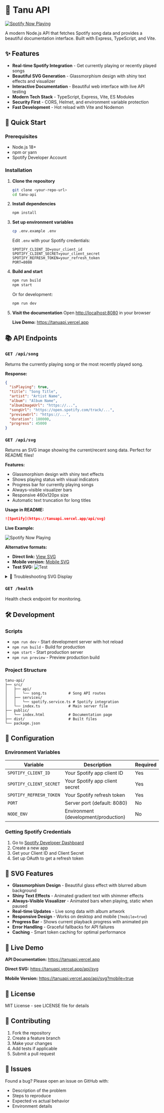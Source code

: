 # 🎵 Tanu API

[![Spotify Now Playing](https://tanuapi.vercel.app/api/svg?v=1)](https://tanuapi.vercel.app)

A modern Node.js API that fetches Spotify song data and provides a beautiful documentation interface. Built with Express, TypeScript, and Vite.

## ✨ Features

- **Real-time Spotify Integration** - Get currently playing or recently played songs
- **Beautiful SVG Generation** - Glassmorphism design with shiny text effects and visualizer
- **Interactive Documentation** - Beautiful web interface with live API testing
- **Modern Tech Stack** - TypeScript, Express, Vite, ES Modules
- **Security First** - CORS, Helmet, and environment variable protection
- **Fast Development** - Hot reload with Vite and Nodemon

## 🚀 Quick Start

### Prerequisites

- Node.js 18+
- npm or yarn
- Spotify Developer Account

### Installation

1. **Clone the repository**

   ```bash
   git clone <your-repo-url>
   cd tanu-api
   ```

2. **Install dependencies**

   ```bash
   npm install
   ```

3. **Set up environment variables**

   ```bash
   cp .env.example .env
   ```

   Edit `.env` with your Spotify credentials:

   ```env
   SPOTIFY_CLIENT_ID=your_client_id
   SPOTIFY_CLIENT_SECRET=your_client_secret
   SPOTIFY_REFRESH_TOKEN=your_refresh_token
   PORT=8080
   ```

4. **Build and start**

   ```bash
   npm run build
   npm start
   ```

   Or for development:

   ```bash
   npm run dev
   ```

5. **Visit the documentation**
   Open <http://localhost:8080> in your browser
   
   **Live Demo:** <https://tanuapi.vercel.app>

## 📚 API Endpoints

### `GET /api/song`

Returns the currently playing song or the most recently played song.

**Response:**

```json
{
  "isPlaying": true,
  "title": "Song Title",
  "artist": "Artist Name",
  "album": "Album Name",
  "albumImageUrl": "https://...",
  "songUrl": "https://open.spotify.com/track/...",
  "previewUrl": "https://...",
  "duration": 180000,
  "progress": 45000
}
```

### `GET /api/svg`

Returns an SVG image showing the current/recent song data. Perfect for README files!

**Features:**

- Glassmorphism design with shiny text effects
- Shows playing status with visual indicators  
- Progress bar for currently playing songs
- Always-visible visualizer bars
- Responsive 460x120px size
- Automatic text truncation for long titles

**Usage in README:**

```markdown
![Spotify](https://tanuapi.vercel.app/api/svg)
```

**Live Example:**

![Spotify Now Playing](https://tanuapi.vercel.app/api/svg?v=1)

**Alternative formats:**
- **Direct link:** [View SVG](https://tanuapi.vercel.app/api/svg)
- **Mobile version:** [Mobile SVG](https://tanuapi.vercel.app/api/svg?mobile=true)
- **Test SVG:** ![Test](https://tanuapi.vercel.app/api/test-svg)

<details>
<summary>🔧 Troubleshooting SVG Display</summary>

If the SVG doesn't display above, try:

1. **Direct URL:** https://tanuapi.vercel.app/api/svg
2. **Check if API is running:** https://tanuapi.vercel.app/health
3. **View JSON data:** https://tanuapi.vercel.app/api/song

The SVG might not display if:
- Spotify API credentials are not configured
- No recent Spotify activity
- GitHub is caching the image

</details>

### `GET /health`

Health check endpoint for monitoring.

## 🛠️ Development

### Scripts

- `npm run dev` - Start development server with hot reload
- `npm run build` - Build for production
- `npm start` - Start production server
- `npm run preview` - Preview production build

### Project Structure

```
tanu-api/
├── src/
│   ├── api/
│   │   └── song.ts          # Song API routes
│   ├── services/
│   │   └── spotify.service.ts # Spotify integration
│   └── index.ts             # Main server file
├── public/
│   └── index.html           # Documentation page
├── dist/                    # Built files
└── package.json
```

## 🔧 Configuration

### Environment Variables

| Variable | Description | Required |
|----------|-------------|----------|
| `SPOTIFY_CLIENT_ID` | Your Spotify app client ID | Yes |
| `SPOTIFY_CLIENT_SECRET` | Your Spotify app client secret | Yes |
| `SPOTIFY_REFRESH_TOKEN` | Your Spotify refresh token | Yes |
| `PORT` | Server port (default: 8080) | No |
| `NODE_ENV` | Environment (development/production) | No |

### Getting Spotify Credentials

1. Go to [Spotify Developer Dashboard](https://developer.spotify.com/dashboard)
2. Create a new app
3. Get your Client ID and Client Secret
4. Set up OAuth to get a refresh token

## 🎨 SVG Features

- **Glassmorphism Design** - Beautiful glass effect with blurred album background
- **Shiny Text Effects** - Animated gradient text with shimmer effects
- **Always-Visible Visualizer** - Animated bars when playing, static when paused
- **Real-time Updates** - Live song data with album artwork
- **Responsive Design** - Works on desktop and mobile (`?mobile=true`)
- **Progress Bar** - Shows current playback progress with animated pin
- **Error Handling** - Graceful fallbacks for API failures
- **Caching** - Smart token caching for optimal performance

## 🚀 Live Demo

**API Documentation:** <https://tanuapi.vercel.app>

**Direct SVG:** <https://tanuapi.vercel.app/api/svg>

**Mobile Version:** <https://tanuapi.vercel.app/api/svg?mobile=true>

## 📄 License

MIT License - see LICENSE file for details

## 🤝 Contributing

1. Fork the repository
2. Create a feature branch
3. Make your changes
4. Add tests if applicable
5. Submit a pull request

## 🐛 Issues

Found a bug? Please open an issue on GitHub with:

- Description of the problem
- Steps to reproduce
- Expected vs actual behavior
- Environment details
